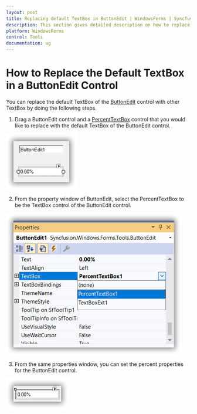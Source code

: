 ```yaml
---
layout: post
title: Replacing default TextBox in ButtonEdit | WindowsForms | Syncfusion
description: This section gives detailed description on how to replace default TextBox in the ButtonEdit control.
platform: WindowsForms
control: Tools
documentation: ug
---
```


# How to Replace the Default TextBox in a ButtonEdit Control

You can replace the default TextBox of the [ButtonEdit](https://help.syncfusion.com/cr/cref_files/windowsforms/Syncfusion.Tools.Windows~Syncfusion.Windows.Forms.Tools.ButtonEdit.html) control with other TextBox by doing the following steps.

1. Drag a ButtonEdit control and a [PercentTextBox](https://help.syncfusion.com/windowsforms/percent-textbox/overview) control that you would like to replace with the default TextBox of the ButtonEdit control.

![PercentageTextBox in ButtonEdit](FAQ_images/FAQ_img1.png)

2. From the property window of ButtonEdit, select the PercentTextBox to be the TextBox control of the ButtonEdit control. 

![Adding PercentageTextBox](FAQ_images/FAQ_img2.png) 

3. From the same properties window, you can set the percent properties for the ButtonEdit control.

![PercentageTextBox properties](FAQ_images/FAQ_img3.png) 


 